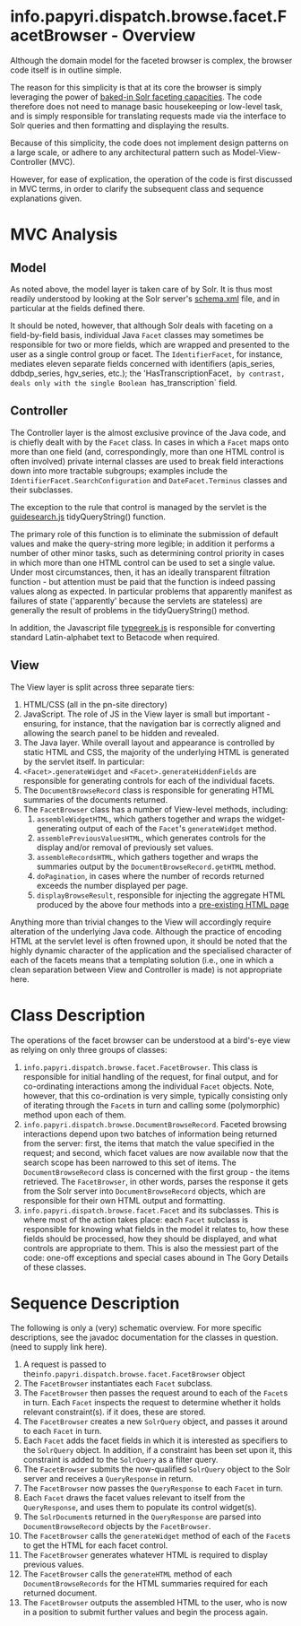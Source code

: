 info.papyri.dispatch.browse.facet.FacetBrowser - Overview
==========================================================

Although the domain model for the faceted browser is complex, the browser code itself is in outline simple.

The reason for this simplicity is that at its core the browser is simply leveraging the power of [baked-in Solr faceting capacities](http://wiki.apache.org/solr/SolrFacetingOverview "Solr faceting overview"). The code therefore does not need to manage basic housekeeping or low-level task, and is simply responsible for translating requests made via the interface to Solr queries and then formatting and displaying the results.

Because of this simplicity, the code does not implement design patterns on a large scale, or adhere to any architectural pattern such as Model-View-Controller (MVC). 

However, for ease of explication, the operation of the code is first discussed in MVC terms, in order to clarify the subsequent class and sequence explanations given.

MVC Analysis
============

Model
-----

As noted above, the model layer is taken care of by Solr. It is thus most readily understood by looking at the Solr server's [schema.xml](https://github.com/papyri/navigator/blob/master/pn-solr/pn-search/conf/schema.xml "schema.xml on github") file, and in particular at the fields defined there.

It should be noted, however, that although Solr deals with faceting on a field-by-field basis, individual Java `Facet` classes may sometimes be responsible for two or more fields, which are wrapped and presented to the user as a single control group or facet. The `IdentifierFacet`, for instance, mediates eleven separate fields concerned with identifiers (apis_series, ddbdp_series, hgv_series, etc.); the 'HasTranscriptionFacet`, by contrast, deals only with the single Boolean `has_transcription` field.

Controller
----------

The Controller layer is the almost exclusive province of the Java code, and is chiefly dealt with by the `Facet` class. In cases in which a `Facet` maps onto more than one field (and, correspondingly, more than one HTML control is often involved) private internal classes are used to break field interactions down into more tractable subgroups; examples include the `IdentifierFacet.SearchConfiguration` and `DateFacet.Terminus` classes and their subclasses.

The exception to the rule that control is managed by the servlet is the [guidesearch.js](https://github.com/papyri/navigator/blob/master/pn-site/js/guidesearch.js "guidesearch.js on github") tidyQueryString() function. 

The primary role of this function is to eliminate the submission of default values and make the query-string more legible; in addition it performs a number of other minor tasks, such as determining control priority in cases in which more than one HTML control can be used to set a single value. Under most circumstances, then, it has an ideally transparent filtration function - but attention must be paid that the function is indeed passing values along as expected. In particular problems that apparently manifest as failures of state ('apparently' because the servlets are stateless) are generally the result of problems in the tidyQueryString() method.

In addition, the Javascript file [typegreek.js](https://github.com/papyri/navigator/blob/master/pn-site/js/typegreek.js "typegreek.js on github") is responsible for converting standard Latin-alphabet text to Betacode when required.

View
----

The View layer is split across three separate tiers:

1. HTML/CSS (all in the pn-site directory)
2. JavaScript. The role of JS in the View layer is small but important - ensuring, for instance, that the navigation bar is correctly aligned and allowing the search panel to be hidden and revealed.
3. The Java layer. While overall layout and appearance is controlled by static HTML and CSS, the majority of the underlying HTML is generated by the servlet itself. In particular:
 1. `<Facet>.generateWidget` and `<Facet>.generateHiddenFields` are responsible for generating controls for each of the individual facets.
 2. The `DocumentBrowseRecord` class is responsible for generating HTML summaries of the documents returned.
 3. The `FacetBrowser` class has a number of View-level methods, including:
     1. `assembleWidgetHTML`, which gathers together and wraps the widget-generating output of each of the `Facet`'s `generateWidget` method.
     2. `assemblePreviousValuesHTML`, which generates controls for the display and/or removal of previously set values.
     3. `assembleRecordsHTML`, which gathers together and wraps the summaries output by the `DocumentBrowseRecord.getHTML` method.
     4. `doPagination`, in cases where the number of records returned exceeds the number displayed per page.
     5. `displayBrowseResult`, responsible for injecting the aggregate HTML produced by the above four methods into a [pre-existing HTML page](https://github.com/papyri/navigator/blob/master/pn-site/facetbrowse.html "facetbrowse.html on github")
    	
Anything more than trivial changes to the View will accordingly require alteration of the underlying Java code. Although the practice of encoding HTML at the servlet level is often frowned upon, it should be noted that the highly dynamic character of the application and the specialised character of each of the facets means that a templating solution (i.e., one in which a clean separation between View and Controller is made) is not appropriate here.

Class Description
=================

The operations of the facet browser can be understood at a bird's-eye view as relying on only three groups of classes:

1. `info.papyri.dispatch.browse.facet.FacetBrowser`. This class is responsible for initial handling of the request, for final output, and for co-ordinating interactions among the individual `Facet` objects. Note, however, that this co-ordination is very simple, typically consisting only of iterating through the `Facet`s in turn and calling some (polymorphic) method upon each of them.
2. `info.papyri.dispatch.browse.DocumentBrowseRecord`. Faceted browsing interactions depend upon two batches of information being returned from the server: first, the items that match the value specified in the request; and second, which facet values are now available now that the search scope has been narrowed to this set of items. The `DocumentBrowseRecord` class is concerned with the first group - the items retrieved. The `FacetBrowser`, in other words, parses the response it gets from the Solr server into `DocumentBrowseRecord` objects, which are responsible for their own HTML output and formatting.
3. `info.papyri.dispatch.browse.facet.Facet` and its subclasses. This is where most of the action takes place: each `Facet` subclass is responsible for knowing what fields in the model it relates to, how these fields should be processed, how they should be displayed, and what controls are appropriate to them. This is also the messiest part of the code: one-off exceptions and special cases abound in The Gory Details of these classes.

Sequence Description
====================

The following is only a (very) schematic overview. For more specific descriptions, see the javadoc documentation for the classes in question. (need to supply link here).

1. A request is passed to the`info.papyri.dispatch.browse.facet.FacetBrowser`  object
2. The `FacetBrowser` instantiates each `Facet` subclass.
3. The `FacetBrowser` then passes the request around to each of the `Facet`s in turn. Each `Facet` inspects the request to determine whether it holds relevant constraint(s). if it does, these are stored.
4. The `FacetBrowser` creates a new `SolrQuery` object, and passes it around to each `Facet` in turn.
5. Each `Facet` adds the facet fields in which it is interested as specifiers to the `SolrQuery` object. In addition, if a constraint has been set upon it, this constraint is added to the `SolrQuery` as a filter query.
6. The `FacetBrowser` submits the now-qualified `SolrQuery` object to the Solr server and receives a `QueryResponse` in return.
7. The `FacetBrowser` now passes the `QueryResponse` to each `Facet` in turn.
8. Each `Facet` draws the facet values relevant to itself from the `QueryResponse`, and uses them to populate its control widget(s).
9. The `SolrDocument`s returned in the `QueryResponse` are parsed into `DocumentBrowseRecord` objects by the `FacetBrowser`.
10. The `FacetBrowser` calls the `generateWidget` method of each of the `Facet`s to get the HTML for each facet control.
11. The `FacetBrowser` generates whatever HTML is required to display previous values.
12. The `FacetBrowser` calls the `generateHTML` method of each `DocumentBrowseRecords` for the HTML summaries required for each returned document.
13. The `FacetBrowser` outputs the assembled HTML to the user, who is now in a position to submit further values and begin the process again.
